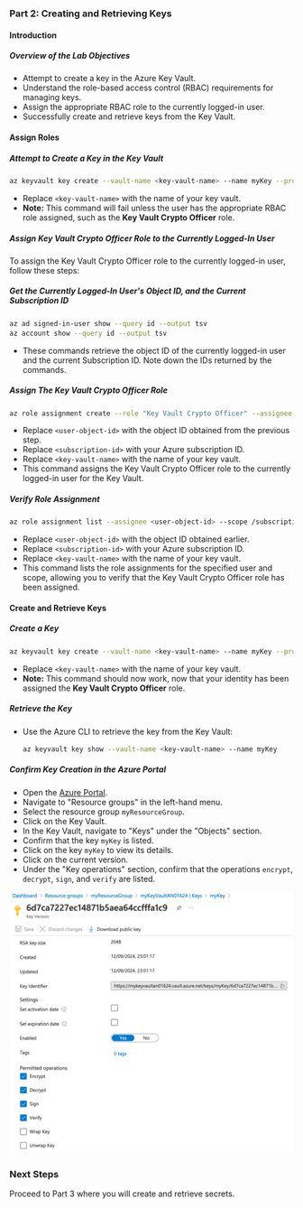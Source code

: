 ### Part 2: Creating and Retrieving Keys

#### Introduction

##### **Overview of the Lab Objectives**
- Attempt to create a key in the Azure Key Vault.
- Understand the role-based access control (RBAC) requirements for managing keys.
- Assign the appropriate RBAC role to the currently logged-in user.
- Successfully create and retrieve keys from the Key Vault.

#### Assign Roles

##### Attempt to Create a Key in the Key Vault

  ```bash
  az keyvault key create --vault-name <key-vault-name> --name myKey --protection software --kty RSA --size 2048 --ops encrypt decrypt sign verify
  ```
  - Replace `<key-vault-name>` with the name of your key vault.
  - **Note:** This command will fail unless the user has the appropriate RBAC role assigned, such as the **Key Vault Crypto Officer** role.


##### Assign Key Vault Crypto Officer Role to the Currently Logged-In User

To assign the Key Vault Crypto Officer role to the currently logged-in user, follow these steps:

##### Get the Currently Logged-In User's Object ID, and the Current Subscription ID

```bash
az ad signed-in-user show --query id --output tsv
az account show --query id --output tsv
```

- These commands retrieve the object ID of the currently logged-in user and the current Subscription ID. Note down the IDs returned by the commands.


##### Assign The Key Vault Crypto Officer Role

```bash
az role assignment create --role "Key Vault Crypto Officer" --assignee <user-object-id> --scope /subscriptions/<subscription-id>/resourceGroups/myResourceGroup/providers/Microsoft.KeyVault/vaults/<key-vault-name>
```

- Replace `<user-object-id>` with the object ID obtained from the previous step.
- Replace `<subscription-id>` with your Azure subscription ID.
- Replace `<key-vault-name>` with the name of your key vault.
- This command assigns the Key Vault Crypto Officer role to the currently logged-in user for the Key Vault.


##### Verify Role Assignment

```bash
az role assignment list --assignee <user-object-id> --scope /subscriptions/<subscription-id>/resourceGroups/myResourceGroup/providers/Microsoft.KeyVault/vaults/<key-vault-name> --output table
```

- Replace `<user-object-id>` with the object ID obtained earlier.
- Replace `<subscription-id>` with your Azure subscription ID.
- Replace `<key-vault-name>` with the name of your key vault.
- This command lists the role assignments for the specified user and scope, allowing you to verify that the Key Vault Crypto Officer role has been assigned.

#### Create and Retrieve Keys

##### Create a Key

  ```bash
  az keyvault key create --vault-name <key-vault-name> --name myKey --protection software --kty RSA --size 2048 --ops encrypt decrypt sign verify
  ```
  - Replace `<key-vault-name>` with the name of your key vault.
  - **Note:** This command should now work, now that your identity has been assigned the **Key Vault Crypto Officer** role.


##### Retrieve the Key

- Use the Azure CLI to retrieve the key from the Key Vault:
  ```bash
  az keyvault key show --vault-name <key-vault-name> --name myKey
  ```

##### Confirm Key Creation in the Azure Portal
- Open the [Azure Portal](https://portal.azure.com/).
- Navigate to "Resource groups" in the left-hand menu.
- Select the resource group `myResourceGroup`.
- Click on the Key Vault.
- In the Key Vault, navigate to "Keys" under the "Objects" section.
- Confirm that the key `myKey` is listed.
- Click on the key `myKey` to view its details.
- Click on the current version.
- Under the "Key operations" section, confirm that the operations `encrypt`, `decrypt`, `sign`, and `verify` are listed.

![alt text](images/Part2.png)

### Next Steps  
Proceed to Part 3 where you will create and retrieve secrets.